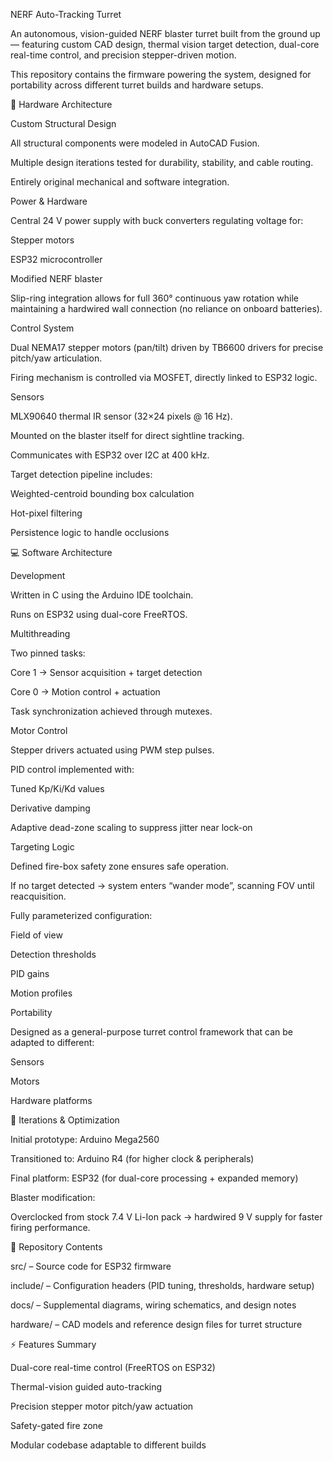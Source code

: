 NERF Auto-Tracking Turret

An autonomous, vision-guided NERF blaster turret built from the ground up — featuring custom CAD design, thermal vision target detection, dual-core real-time control, and precision stepper-driven motion.

This repository contains the firmware powering the system, designed for portability across different turret builds and hardware setups.

🔧 Hardware Architecture

Custom Structural Design

All structural components were modeled in AutoCAD Fusion.

Multiple design iterations tested for durability, stability, and cable routing.

Entirely original mechanical and software integration.

Power & Hardware

Central 24 V power supply with buck converters regulating voltage for:

Stepper motors

ESP32 microcontroller

Modified NERF blaster

Slip-ring integration allows for full 360° continuous yaw rotation while maintaining a hardwired wall connection (no reliance on onboard batteries).

Control System

Dual NEMA17 stepper motors (pan/tilt) driven by TB6600 drivers for precise pitch/yaw articulation.

Firing mechanism is controlled via MOSFET, directly linked to ESP32 logic.

Sensors

MLX90640 thermal IR sensor (32×24 pixels @ 16 Hz).

Mounted on the blaster itself for direct sightline tracking.

Communicates with ESP32 over I2C at 400 kHz.

Target detection pipeline includes:

Weighted-centroid bounding box calculation

Hot-pixel filtering

Persistence logic to handle occlusions

💻 Software Architecture

Development

Written in C using the Arduino IDE toolchain.

Runs on ESP32 using dual-core FreeRTOS.

Multithreading

Two pinned tasks:

Core 1 → Sensor acquisition + target detection

Core 0 → Motion control + actuation

Task synchronization achieved through mutexes.

Motor Control

Stepper drivers actuated using PWM step pulses.

PID control implemented with:

Tuned Kp/Ki/Kd values

Derivative damping

Adaptive dead-zone scaling to suppress jitter near lock-on

Targeting Logic

Defined fire-box safety zone ensures safe operation.

If no target detected → system enters “wander mode”, scanning FOV until reacquisition.

Fully parameterized configuration:

Field of view

Detection thresholds

PID gains

Motion profiles

Portability

Designed as a general-purpose turret control framework that can be adapted to different:

Sensors

Motors

Hardware platforms

🚀 Iterations & Optimization

Initial prototype: Arduino Mega2560

Transitioned to: Arduino R4 (for higher clock & peripherals)

Final platform: ESP32 (for dual-core processing + expanded memory)

Blaster modification:

Overclocked from stock 7.4 V Li-Ion pack → hardwired 9 V supply for faster firing performance.

📂 Repository Contents

src/ – Source code for ESP32 firmware

include/ – Configuration headers (PID tuning, thresholds, hardware setup)

docs/ – Supplemental diagrams, wiring schematics, and design notes

hardware/ – CAD models and reference design files for turret structure

⚡️ Features Summary

Dual-core real-time control (FreeRTOS on ESP32)

Thermal-vision guided auto-tracking

Precision stepper motor pitch/yaw actuation

Safety-gated fire zone

Modular codebase adaptable to different builds

